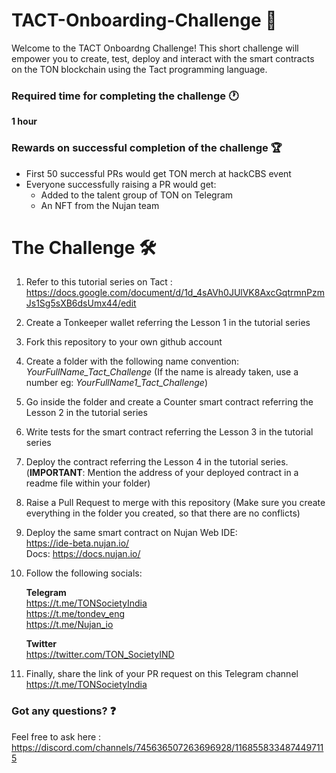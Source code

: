 # TACT-Onboarding-Challenge 🚀

Welcome to the TACT Onboardng Challenge! This short challenge will empower you to create, test, deploy and interact with the smart contracts on the TON blockchain using the Tact programming language. 

### Required time for completing the challenge 🕐

**1 hour** 

### Rewards on successful completion of the challenge 🏆

- First 50 successful PRs would get TON merch at hackCBS event
- Everyone successfully raising a PR would get:
    - Added to the talent group of TON on Telegram
    - An NFT from the Nujan team
 
# The Challenge 🛠

1. Refer to this tutorial series on Tact : <br> https://docs.google.com/document/d/1d_4sAVh0JUlVK8AxcGqtrmnPzmJs1Sg5sXB6dsUmx44/edit
2. Create a Tonkeeper wallet referring the Lesson 1 in the tutorial series
3. Fork this repository to your own github account
4. Create a folder with the following name convention: <br>
    _YourFullName_Tact_Challenge_ (If the name is already taken, use a number eg: _YourFullName1_Tact_Challenge_)
5. Go inside the folder and create a Counter smart contract referring the Lesson 2 in the tutorial series
6. Write tests for the smart contract referring the Lesson 3 in the tutorial series
7. Deploy the contract referring the Lesson 4 in the tutorial series. (**IMPORTANT**: Mention the address of your deployed contract in a readme file within your folder)
8. Raise a Pull Request to merge with this repository (Make sure you create everything in the folder you created, so that there are no conflicts)
9. Deploy the same smart contract on Nujan Web IDE: <br>
   https://ide-beta.nujan.io/ <br>
   Docs: https://docs.nujan.io/
10. Follow the following socials:

    **Telegram** <br>
    https://t.me/TONSocietyIndia <br>
    https://t.me/tondev_eng <br>
    https://t.me/Nujan_io <br>

    **Twitter** <br>
    https://twitter.com/TON_SocietyIND

11. Finally, share the link of your PR request on this Telegram channel https://t.me/TONSocietyIndia

### Got any questions? ❓

Feel free to ask here : <br>
https://discord.com/channels/745636507263696928/1168558334874497115
